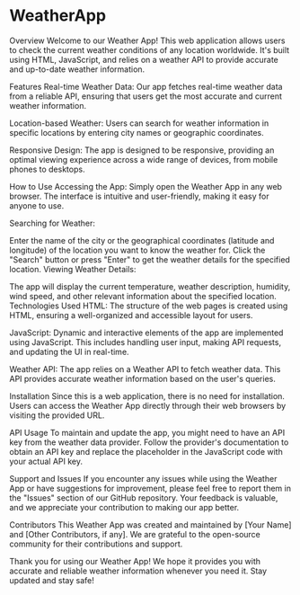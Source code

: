 # WeatherApp
Overview
Welcome to our Weather App! This web application allows users to check the current weather conditions of any location worldwide. It's built using HTML, JavaScript, and relies on a weather API to provide accurate and up-to-date weather information.

Features
Real-time Weather Data: Our app fetches real-time weather data from a reliable API, ensuring that users get the most accurate and current weather information.

Location-based Weather: Users can search for weather information in specific locations by entering city names or geographic coordinates.

Responsive Design: The app is designed to be responsive, providing an optimal viewing experience across a wide range of devices, from mobile phones to desktops.

How to Use
Accessing the App: Simply open the Weather App in any web browser. The interface is intuitive and user-friendly, making it easy for anyone to use.

Searching for Weather:

Enter the name of the city or the geographical coordinates (latitude and longitude) of the location you want to know the weather for.
Click the "Search" button or press "Enter" to get the weather details for the specified location.
Viewing Weather Details:

The app will display the current temperature, weather description, humidity, wind speed, and other relevant information about the specified location.
Technologies Used
HTML: The structure of the web pages is created using HTML, ensuring a well-organized and accessible layout for users.

JavaScript: Dynamic and interactive elements of the app are implemented using JavaScript. This includes handling user input, making API requests, and updating the UI in real-time.

Weather API: The app relies on a Weather API to fetch weather data. This API provides accurate weather information based on the user's queries.

Installation
Since this is a web application, there is no need for installation. Users can access the Weather App directly through their web browsers by visiting the provided URL.

API Usage
To maintain and update the app, you might need to have an API key from the weather data provider. Follow the provider's documentation to obtain an API key and replace the placeholder in the JavaScript code with your actual API key.

Support and Issues
If you encounter any issues while using the Weather App or have suggestions for improvement, please feel free to report them in the "Issues" section of our GitHub repository. Your feedback is valuable, and we appreciate your contribution to making our app better.

Contributors
This Weather App was created and maintained by [Your Name] and [Other Contributors, if any]. We are grateful to the open-source community for their contributions and support.

Thank you for using our Weather App! We hope it provides you with accurate and reliable weather information whenever you need it. Stay updated and stay safe!
